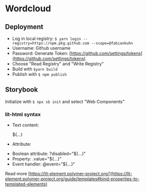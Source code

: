 # Wordcloud

## Deployment
- Log in local registry: `$ yarn login --registry=https://npm.pkg.github.com --scope=@fabiankuhn`
- Username: Github username
- Password: Generate Token: [https://github.com/settings/tokens](https://github.com/settings/tokens)
- Choose "Read Registry" and "Write Registry"
- Build with `$yarn build`
- Publish with `$ npm publish`


## Storybook
Initialize with `$ npx sb init` and select "Web Components"

### lit-html syntax
-  Text content: <p>${...}</p>
-  Attribute: <p id="${...}"></p>
-  Boolean attribute: ?disabled="${...}"
-  Property: .value="${...}"
-  Event handler: @event="${...}"

Read more [https://lit-element.polymer-project.org/](https://lit-element.polymer-project.org/guide/templates#bind-properties-to-templated-elements)
